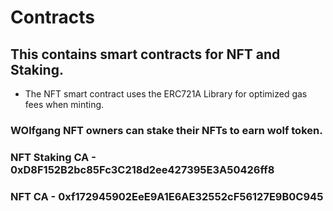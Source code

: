 # Contracts

## This contains smart contracts for NFT and Staking.

* The NFT smart contract uses the ERC721A Library for optimized gas fees when minting.
### WOlfgang NFT owners can stake their NFTs to earn wolf token.

### NFT Staking CA - 0xD8F152B2bc85Fc3C218d2ee427395E3A50426ff8
### NFT CA - 0xf172945902EeE9A1E6AE32552cF56127E9B0C945
